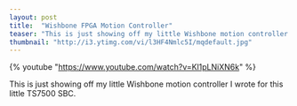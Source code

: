 ```yaml
---
layout: post
title:  "Wishbone FPGA Motion Controller"
teaser: "This is just showing off my little Wishbone motion controller I wrote for this little TS7500 SBC."
thumbnail: "http://i3.ytimg.com/vi/l3HF4Nmlc5I/mqdefault.jpg"
---
```


{% youtube "https://www.youtube.com/watch?v=Kl1pLNiXN6k" %}

This is just showing off my little Wishbone motion controller I wrote for this little TS7500 SBC.
